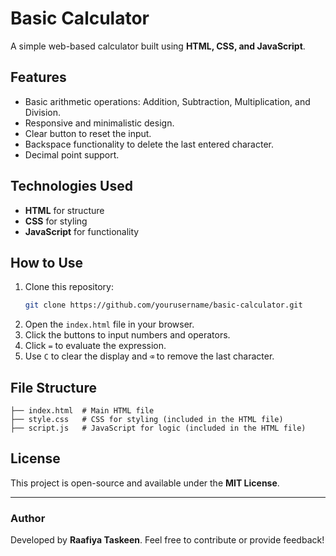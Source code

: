 # Basic Calculator

A simple web-based calculator built using **HTML, CSS, and JavaScript**.

## Features
- Basic arithmetic operations: Addition, Subtraction, Multiplication, and Division.
- Responsive and minimalistic design.
- Clear button to reset the input.
- Backspace functionality to delete the last entered character.
- Decimal point support.

## Technologies Used
- **HTML** for structure
- **CSS** for styling
- **JavaScript** for functionality

## How to Use
1. Clone this repository:
   ```sh
   git clone https://github.com/yourusername/basic-calculator.git
   ```
2. Open the `index.html` file in your browser.
3. Click the buttons to input numbers and operators.
4. Click `=` to evaluate the expression.
5. Use `C` to clear the display and `⌫` to remove the last character.

## File Structure
```
├── index.html  # Main HTML file
├── style.css   # CSS for styling (included in the HTML file)
├── script.js   # JavaScript for logic (included in the HTML file)
```


## License
This project is open-source and available under the **MIT License**.

---
### Author
Developed by **Raafiya Taskeen**. Feel free to contribute or provide feedback!

